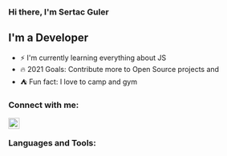 ### Hi there, I'm Sertac Guler

## I'm a Developer
- :zap: I'm currently learning everything about JS
- :fire: 2021 Goals: Contribute more to Open Source projects and 
- :tent: Fun fact: I love to camp and gym

### Connect with me:

[<img align ="left" alt="Sertac | LinkedIn" width="22px" src="https://cdn.jsdelivr.net/npm/simple-icons@v3/icons/linkedin.svg"/>](https://www.linkedin.com/in/sertac-guler/)

<br/>

### Languages and Tools:

